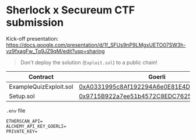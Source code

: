 # Sherlock x Secureum CTF submission

Kick-off presentation: https://docs.google.com/presentation/d/1f_SFUs9nP9LMgxUETO07SW3h-vz9fxagFw_Tq9JZ9qM/edit?usp=sharing

> Don't deploy the solution (`Exploit.sol`) to a public chain!

| Contract               | Goerli                                                                                                                       |
| ---------------------- | ---------------------------------------------------------------------------------------------------------------------------- |
| ExampleQuizExploit.sol | [0xA0331995c8Af192294A6e0E81E4D12e9C651ed57](https://goerli.etherscan.io/address/0xA0331995c8Af192294A6e0E81E4D12e9C651ed57) |
| Setup.sol              | [0x9715B922a7ee51b4572C8EDC76251783409A8fa6](https://goerli.etherscan.io/address/0x9715B922a7ee51b4572C8EDC76251783409A8fa6) |

`.env` file

```
ETHERSCAN_API=
ALCHEMY_API_KEY_GOERLI=
PRIVATE_KEY=
```